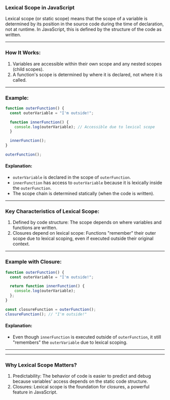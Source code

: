 ### Lexical Scope in JavaScript

Lexical scope (or static scope) means that the scope of a variable is determined by its position in the source code during the time of declaration, not at runtime. In JavaScript, this is defined by the structure of the code as written.

---

### How It Works:
1. Variables are accessible within their own scope and any nested scopes (child scopes).
2. A function's scope is determined by where it is declared, not where it is called.
---

### Example:

```javascript
function outerFunction() {
  const outerVariable = "I'm outside!";

  function innerFunction() {
    console.log(outerVariable); // Accessible due to lexical scope
  }

  innerFunction();
}

outerFunction();
```

#### Explanation:
- `outerVariable` is declared in the scope of `outerFunction`.
- `innerFunction` has access to `outerVariable` because it is lexically inside the `outerFunction`.
- The scope chain is determined statically (when the code is written).

---

### Key Characteristics of Lexical Scope:
1. Defined by code structure: The scope depends on where variables and functions are written.
2. Closures depend on lexical scope: Functions "remember" their outer scope due to lexical scoping, even if executed outside their original context.

---

### Example with Closure:

```javascript
function outerFunction() {
  const outerVariable = "I'm outside!";

  return function innerFunction() {
    console.log(outerVariable);
  };
}

const closureFunction = outerFunction();
closureFunction(); // "I'm outside!"
```

#### Explanation:
- Even though `innerFunction` is executed outside of `outerFunction`, it still "remembers" the `outerVariable` due to lexical scoping.

---

---

### Why Lexical Scope Matters?
1. Predictability: The behavior of code is easier to predict and debug because variables' access depends on the static code structure.
2. Closures: Lexical scope is the foundation for closures, a powerful feature in JavaScript. 

